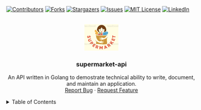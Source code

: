 <div id="top"></div>

[![Contributors][contributors-shield]][contributors-url]
[![Forks][forks-shield]][forks-url]
[![Stargazers][stars-shield]][stars-url]
[![Issues][issues-shield]][issues-url]
[![MIT License][license-shield]][license-url]
[![LinkedIn][linkedin-shield]][linkedin-url]



<!-- PROJECT LOGO -->
<br />
<div align="center">
  <a href="https://github.com/jeffbum/supermarket-api">
    <img src="./logo.png" alt="Logo" width="90" height="70">
  </a>

<h3 align="center">supermarket-api</h3>

  <p align="center">
    An API written in Golang to demostrate technical ability to write, document, and maintain an application.
    <br />
    <a href="https://github.com/jeffbum/supermarket-api/issues">Report Bug</a>
    ·
    <a href="https://github.com/jeffbum/supermarket-api/issues">Request Feature</a>
  </p>
</div>



<details>
  <summary>Table of Contents</summary>
  <ol>
    <li>
      <a href="#about-the-project">About The Project</a>
      <ul>
        <li><a href="#built-with">Built With</a></li>
      </ul>
    </li>
    <li>
      <ul>
        <li><a href="#prerequisites">Prerequisites</a></li>
        <li><a href="#installation">Installation</a></li>
        <li><a href="#run-locally">Run Locally
        <li><a href="#run-in-docker-container">Run In Docker Container
<p align="right">(<a href="#top">back to top</a>)</p>



### Built With

* [Golang](https://go.dev/)
* [gorilla/mux](https://pkg.go.dev/github.com/gorilla/mux)

<p align="right">(<a href="#top">back to top</a>)</p>

### Prerequisites

This is an example of how to list things you need to use the software and how to install them.
* Download [Golang](https://go.dev/dl/) if you're going to run this locally.
* Download [Docker](https://docs.docker.com/get-docker/)

### Installation

  Clone the repo
   ```sh
   git clone https://github.com/jeffbum/supermarket-api.git
   ```

### Run Locally

   ```sh
   go run main.go
   ```

### Run In Docker Container

```sh
   docker-compose up
   ```

<p align="right">(<a href="#top">back to top</a>)</p>

<!-- ROADMAP -->
## Roadmap

- Move handler functions to a Routes folder/package.
- Create API [documentation](https://github.com/swaggo/swag)
- Implement/Standardize Error types
    - Clean-up scan [failures](https://github.com/jeffbum/supermarket-api/runs/4720127691?check_suite_focus=true)

See the [open issues](https://github.com/jeffbum/supermarket-api/issues) for a full list of proposed features (and known issues).

<p align="right">(<a href="#top">back to top</a>)</p>


<!-- LICENSE -->
## License

Distributed under the MIT License. See `LICENSE.txt` for more information.

<p align="right">(<a href="#top">back to top</a>)</p>



<!-- CONTACT -->
## Contact

Jeff Bumgardner - bumgardner.jeffrey@gmail.com

Project Link: [https://github.com/jeffbum/supermarket-api](https://github.com/jeffbum/supermarket-api)

<p align="right">(<a href="#top">back to top</a>)</p>


<!-- MARKDOWN LINKS & IMAGES -->
<!-- https://www.markdownguide.org/basic-syntax/#reference-style-links -->
[contributors-shield]: https://img.shields.io/github/contributors/jeffbum/supermarket-api.svg?style=for-the-badge
[contributors-url]: https://github.com/jeffbum/supermarket-api/graphs/contributors
[forks-shield]: https://img.shields.io/github/forks/jeffbum/supermarket-api.svg?style=for-the-badge
[forks-url]: https://github.com/jeffbum/supermarket-api/network/members
[stars-shield]: https://img.shields.io/github/stars/jeffbum/supermarket-api.svg?style=for-the-badge
[stars-url]: https://github.com/jeffbum/supermarket-api/stargazers
[issues-shield]: https://img.shields.io/github/issues/jeffbum/supermarket-api.svg?style=for-the-badge
[issues-url]: https://github.com/jeffbum/supermarket-api/issues
[license-shield]: https://img.shields.io/github/license/jeffbum/supermarket-api.svg?style=for-the-badge
[license-url]: https://github.com/jeffbum/supermarket-api/blob/master/LICENSE.txt
[linkedin-shield]: https://img.shields.io/badge/-LinkedIn-black.svg?style=for-the-badge&logo=linkedin&colorB=555
[linkedin-url]: https://linkedin.com/in/jeff-bumgardner
